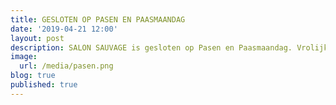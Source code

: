 ```yaml
---
title: GESLOTEN OP PASEN EN PAASMAANDAG
date: '2019-04-21 12:00'
layout: post
description: SALON SAUVAGE is gesloten op Pasen en Paasmaandag. Vrolijk Pasen!
image:
  url: /media/pasen.png
blog: true
published: true
---
```


